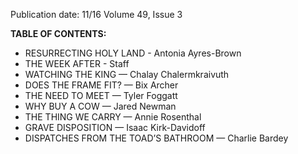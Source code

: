 Publication date: 11/16
Volume 49, Issue 3

**TABLE OF CONTENTS:**
- RESURRECTING HOLY LAND - Antonia Ayres-Brown
- THE WEEK AFTER - Staff
- WATCHING THE KING — Chalay Chalermkraivuth
- DOES THE FRAME FIT? — Bix Archer
- THE NEED TO MEET — Tyler Foggatt
- WHY BUY A COW — Jared Newman
- THE THING WE CARRY — Annie Rosenthal
- GRAVE DISPOSITION — Isaac Kirk-Davidoff
- DISPATCHES FROM THE TOAD’S BATHROOM — Charlie Bardey

